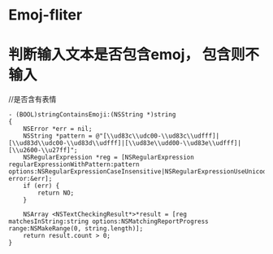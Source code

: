 # Emoj-fliter

# 判断输入文本是否包含emoj， 包含则不输入

//是否含有表情



    - (BOOL)stringContainsEmoji:(NSString *)string
    {
        NSError *err = nil;
        NSString *pattern = @"[\\ud83c\\udc00-\\ud83c\\udfff]|[\\ud83d\\udc00-\\ud83d\\udfff]|[\\ud83e\\udd00-\\ud83e\\udfff]|[\\u2600-\\u27ff]";
        NSRegularExpression *reg = [NSRegularExpression regularExpressionWithPattern:pattern options:NSRegularExpressionCaseInsensitive|NSRegularExpressionUseUnicodeWordBoundaries error:&err];
        if (err) {
            return NO;
        }
    
        NSArray <NSTextCheckingResult*>*result = [reg matchesInString:string options:NSMatchingReportProgress range:NSMakeRange(0, string.length)];
        return result.count > 0;
    }




